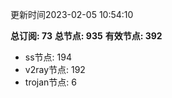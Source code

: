 更新时间2023-02-05 10:54:10

**总订阅: 73**
**总节点: 935**
**有效节点: 392**
- ss节点: 194
- v2ray节点: 192
- trojan节点: 6
